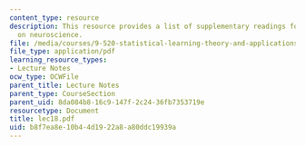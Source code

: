 ```yaml
---
content_type: resource
description: This resource provides a list of supplementary readings for the session
  on neuroscience.
file: /media/courses/9-520-statistical-learning-theory-and-applications-spring-2006/b8f7ea8e10b44d1922a8a80ddc19939a_lec18.pdf
file_type: application/pdf
learning_resource_types:
- Lecture Notes
ocw_type: OCWFile
parent_title: Lecture Notes
parent_type: CourseSection
parent_uid: 8da084b8-16c9-147f-2c24-36fb7353719e
resourcetype: Document
title: lec18.pdf
uid: b8f7ea8e-10b4-4d19-22a8-a80ddc19939a
---
```

